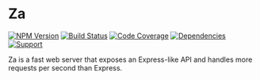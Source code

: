 # Za

[![NPM Version](https://badge.fury.io/js/za.png)](http://badge.fury.io/js/za)
[![Build Status](https://travis-ci.org/lighterio/za.png?branch=master)](https://travis-ci.org/lighterio/za)
[![Code Coverage](https://coveralls.io/repos/lighterio/za/badge.png?branch=master)](https://coveralls.io/r/lighterio/za)
[![Dependencies](https://david-dm.org/lighterio/za.png?theme=shields.io)](https://david-dm.org/lighterio/za)
[![Support](http://img.shields.io/gittip/zerious.png)](https://www.gittip.com/lighterio/)

Za is a fast web server that exposes an Express-like API and handles more
requests per second than Express.
